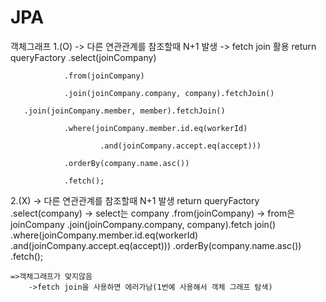 # JPA


객체그래프
1.(O)
-> 다른 연관관계를 참조할때 N+1 발생
	-> fetch join 활용
 return queryFactory
                .select(joinCompany)
		
                .from(joinCompany)
		
                .join(joinCompany.company, company).fetchJoin()
		
	   .join(joinCompany.member, member).fetchJoin()
	   
                .where(joinCompany.member.id.eq(workerId)
		
                        .and(joinCompany.accept.eq(accept)))
			
                .orderBy(company.name.asc())
		
                .fetch();

2.(X)
-> 다른 연관관계를 참조할때 N+1 발생
 return queryFactory
                .select(company) -> select는 company
                .from(joinCompany) -> from은 joinCompany
                .join(joinCompany.company, company).fetch join()
                .where(joinCompany.member.id.eq(workerId)
                        .and(joinCompany.accept.eq(accept)))
                .orderBy(company.name.asc())
                .fetch();

	=>객체그래프가 맞지않음
		->fetch join을 사용하면 에러가남(1번예 사용해서 객체 그래프 탐색)




